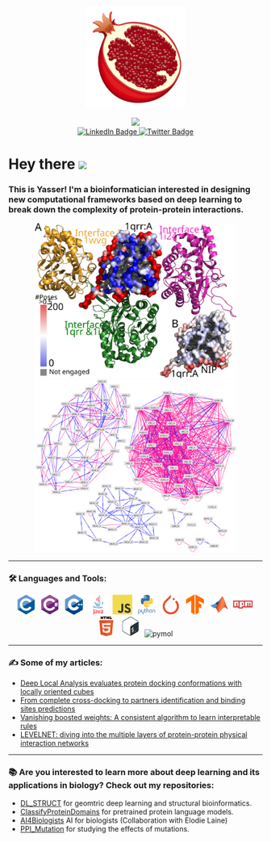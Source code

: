 <div id="header" align="center">
  <!--img src="emoji2.png" width="200"/--> <img src="emoji.png" width="200"/>
  <br><br>
  <img src="https://media.giphy.com/media/qgQUggAC3Pfv687qPC/giphy.gif" width="600"/>
  <div id="badges">
    <a href="https://www.linkedin.com/in/yasser-mohseni-aaa26b242">
      <img src="https://img.shields.io/badge/LinkedIn-blue?style=for-the-badge&logo=linkedin&logoColor=white" alt="LinkedIn Badge"/>
    </a>
    <a href="https://twitter.com/yassermhbh">
      <img src="https://img.shields.io/badge/Twitter-blue?style=for-the-badge&logo=twitter&logoColor=white" alt="Twitter Badge"/>
    </a>
  </div>
</div>

<h1>
  Hey there
  <img src="https://media.giphy.com/media/hvRJCLFzcasrR4ia7z/giphy.gif" width="30px"/>
</h1>

### This is Yasser! I'm a bioinformatician interested in designing new computational frameworks based on deep learning to break down the complexity of protein-protein interactions.

<div align='center'>
  <img src="1qrr_3inter.svg" width="400"/> <img src="chlamynet.svg" width="400"/>
</div>

---

### :hammer_and_wrench: Languages and Tools:
<div align='center'>
  <img src="https://github.com/devicons/devicon/blob/master/icons/c/c-original.svg" title="C" alt="C" width="40" height="40"/>&nbsp;
  <img src="https://github.com/devicons/devicon/blob/master/icons/csharp/csharp-original.svg" title="C#" alt="C#" width="40" height="40"/>&nbsp;
  <img src="https://github.com/devicons/devicon/blob/master/icons/cplusplus/cplusplus-original.svg" title="CPP" alt="CPP" width="40" height="40"/>&nbsp;
  <img src="https://github.com/devicons/devicon/blob/master/icons/java/java-original-wordmark.svg" title="Java" alt="Java" width="40" height="40"/>&nbsp;
  <img src="https://github.com/devicons/devicon/blob/master/icons/javascript/javascript-original.svg" title="JavaScript" alt="JavaScript" width="40" height="40"/>&nbsp;
  <img src="https://github.com/devicons/devicon/blob/master/icons/python/python-original-wordmark.svg" title="Python" alt="Python" width="40" height="40"/>&nbsp;
  <img src="https://github.com/devicons/devicon/blob/master/icons/pytorch/pytorch-original.svg" title="Pytorch" alt="Pytorch" width="40" height="40"/>&nbsp;
  <img src="https://github.com/devicons/devicon/blob/master/icons/tensorflow/tensorflow-original.svg" title="TensorFlow" alt="TensorFlow" width="40" height="40"/>&nbsp;
  <img src="https://github.com/devicons/devicon/blob/master/icons/matlab/matlab-original.svg" title="matlab" alt="matlab" width="40" height="40"/>&nbsp;
  <img src="https://github.com/devicons/devicon/blob/master/icons/npm/npm-original-wordmark.svg" title="npm" alt="npm" width="40" height="40"/>&nbsp;
  <img src="https://github.com/devicons/devicon/blob/master/icons/html5/html5-original-wordmark.svg" title="html5" alt="html5" width="40" height="40"/>&nbsp;
  <img src="https://github.com/devicons/devicon/blob/master/icons/bash/bash-original.svg" title="bash" alt="bash" width="40" height="40"/>&nbsp;
  <img src="https://upload.wikimedia.org/wikipedia/commons/8/87/PyMOL_logo.svg" title="pymol" alt="pymol" width="40" height="40"/>&nbsp;
</div>

---

### :writing_hand: Some of my articles:

- [Deep Local Analysis evaluates protein docking conformations with locally oriented cubes](https://academic.oup.com/bioinformatics/advance-article/doi/10.1093/bioinformatics/btac551/6665900)
- [From complete cross-docking to partners identification and binding sites predictions](https://journals.plos.org/ploscompbiol/article?id=10.1371/journal.pcbi.1009825)
- [Vanishing boosted weights: A consistent algorithm to learn interpretable rules](https://www.sciencedirect.com/science/article/pii/S0167865521003081)
- [LEVELNET: diving into the multiple layers of protein-protein physical interaction networks](https://www.biorxiv.org/content/10.1101/2021.07.31.453756v1)

---
### :books: Are you interested to learn more about deep learning and its applications in biology? Check out my repositories: 
- [DL_STRUCT](https://github.com/yassermb/DL_STRUCT.git) for geomtric deep learning and structural bioinformatics.
- [ClassifyProteinDomains](https://github.com/yassermb/ClassifyProteinDomains.git) for pretrained protein language models.
- [AI4Biologists](https://github.com/yassermb/AI4Biologists.git) AI for biologists (Collaboration with Elodie Laine)
- [PPI_Mutation](https://github.com/yassermb/PPI_Mutation_Warsaw.git) for studying the effects of mutations.


<!--
**yassermb/yassermb** is a ✨ _special_ ✨ repository because its `README.md` (this file) appears on your GitHub profile.

- 🔭 I’m currently working on ...
- 🌱 I’m currently learning ...
- 👯 I’m looking to collaborate on ...
- 🤔 I’m looking for help with ...
- 💬 Ask me about ...
- 📫 How to reach me: ...
- 😄 Pronouns: ...
- ⚡ Fun fact: ...
-->

